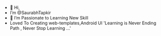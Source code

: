 - 👋 Hi,
-  I’m @SaurabhTapkir
- 👀 I’m Passionate to Learning New Skill
- Loved To Creating web-templates,Android UI
  'Learning is Never Ending Path ,
      Never Stop Learning ...'   


<!---
SaurabhTapkir/SaurabhTapkir is a ✨ special ✨ repository because its `README.md` (this file) appears on your GitHub profile.
You can click the Preview link to take a look at your changes.
--->
